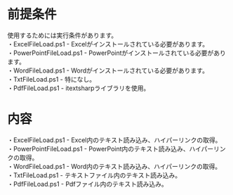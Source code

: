 # 前提条件
使用するためには実行条件があります。  
・ExcelFileLoad.ps1      - Excelがインストールされている必要があります。  
・PowerPointFileLoad.ps1 - PowerPointがインストールされている必要があります。  
・WordFileLoad.ps1       - Wordがインストールされている必要があります。  
・TxtFileLoad.ps1        - 特になし。  
・PdfFileLoad.ps1        - itextsharpライブラリを使用。  

# 内容
・ExcelFileLoad.ps1      - Excel内のテキスト読み込み、ハイパーリンクの取得。  
・PowerPointFileLoad.ps1 - PowerPoint内のテキスト読み込み、ハイパーリンクの取得。  
・WordFileLoad.ps1       - Word内のテキスト読み込み、ハイパーリンクの取得。  
・TxtFileLoad.ps1        - テキストファイル内のテキスト読み込み。  
・PdfFileLoad.ps1        - Pdfファイル内のテキスト読み込み。  
